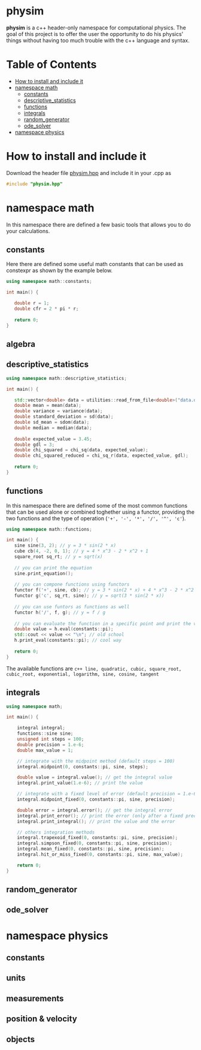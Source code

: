 # physim
**physim** is a c++ header-only namespace for computational physics.
The goal of this project is to offer the user the opportunity to do his physics' things without having too much trouble with the c++ language and syntax. 


# Table of Contents
* [How to install and include it](#how_to_install_and_include_it)
* [namespace math](#namespace-math)
  * [constants](#constants)
  * [descriptive_statistics](#descriptive_statistics)
  * [functions](#functions)
  * [integrals](#integrals)
  * [random_generator](#random_generator)
  * [ode_solver](#ode_solver)
* [namespace physics](#namespace-physics)


# How to install and include it
Download the header file [physim.hpp](https://github.com/lorenzoliuzzo/physim/blob/e0432f73e1ba4ade984c00e8e4b08537f8b42e27/physim.hpp) and include it in your .cpp as 
``` c++
#include "physim.hpp"
```


# namespace math
In this namespace there are defined a few basic tools that allows you to do your calculations. 

## constants
Here there are defined some useful math constants that can be used as constexpr as shown by the example below. 
``` c++
using namespace math::constants; 

int main() {

   double r = 1; 
   double cfr = 2 * pi * r; 
   
   return 0;
}
```

## algebra

## descriptive_statistics
``` c++
using namespace math::descriptive_statistics; 

int main() {

   std::vector<double> data = utilities::read_from_file<double>("data.dat"); 
   double mean = mean(data); 
   double variance = variance(data); 
   double standard_deviation = sd(data); 
   double sd_mean = sdom(data); 
   double median = median(data);
   
   double expected_value = 3.45; 
   double gdl = 3; 
   double chi_squared = chi_sq(data, expected_value);
   double chi_squared_reduced = chi_sq_r(data, expected_value, gdl);
   
   return 0; 
}
```

## functions
In this namespace there are defined some of the most common functions that can be used alone or combined toghether using a functor, providing the two functions and the type of operation (```'+', '-', '*', '/', '^', 'c'```). 
``` c++
using namespace math::functions; 

int main() {
   sine sine(3, 2); // y = 3 * sin(2 * x)
   cube cb(4, -2, 0, 1); // y = 4 * x^3 - 2 * x^2 + 1
   square_root sq_rt; // y = sqrt(x)
   
   // you can print the equation
   sine.print_equation(); 
   
   // you can compone functions using functors
   functor f('+', sine, cb); // y = 3 * sin(2 * x) + 4 * x^3 - 2 * x^2 + 1
   functor g('c', sq_rt, sine); // y = sqrt(3 * sin(2 * x))
   
   // you can use funtors as functions as well
   functor h('/', f, g); // y = f / g
   
   // you can evaluate the function in a specific point and print the value
   double value = h.eval(constants::pi); 
   std::cout << value << "\n"; // old school
   h.print_eval(constants::pi); // cool way
   
   return 0; 
}
```
The available functions are ``` c++ line, quadratic, cubic, square_root, cubic_root, exponential, logarithm, sine, cosine, tangent ```


## integrals
``` c++
using namespace math; 

int main() {

    integral integral; 
    functions::sine sine; 
    unsigned int steps = 100; 
    double precision = 1.e-6;
    double max_value = 1; 

    // integrate with the midpoint method (default steps = 100) 
    integral.midpoint(0, constants::pi, sine, steps); 

    double value = integral.value(); // get the integral value
    integral.print_value(1.e-6); // print the value

    // integrate with a fixed level of error (default precision = 1.e-6)
    integral.midpoint_fixed(0, constants::pi, sine, precision);

    double error = integral.error(); // get the integral error
    integral.print_error(); // print the error (only after a fixed precision method)
    integral.print_integral(); // print the value and the error

    // others integration methods 
    integral.trapexoid_fixed(0, constants::pi, sine, precision);
    integral.simpson_fixed(0, constants::pi, sine, precision);
    integral.mean_fixed(0, constants::pi, sine, precision); 
    integral.hit_or_miss_fixed(0, constants::pi, sine, max_value); 

    return 0; 
}
```

## random_generator

## ode_solver

# namespace physics

## constants

## units

## measurements

## position & velocity

## objects

